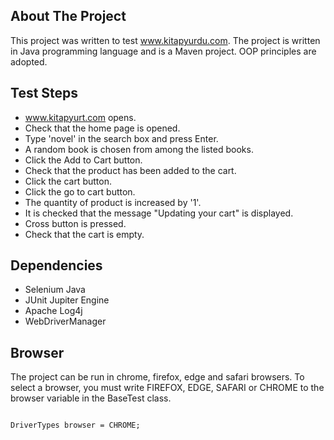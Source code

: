 

## About The Project
This project was written to test www.kitapyurdu.com. The project is written in Java programming language and is a Maven project. OOP principles are adopted. 

## Test Steps
- www.kitapyurt.com opens.
- Check that the home page is opened.
- Type 'novel' in the search box and press Enter.
- A random book is chosen from among the listed books.
- Click the Add to Cart button.
- Check that the product has been added to the cart.
- Click the cart button.
- Click the go to cart button.
- The quantity of product is increased by '1'.
- It is checked that the message "Updating your cart" is displayed.
- Cross button is pressed.
- Check that the cart is empty.

## Dependencies
- Selenium Java
- JUnit Jupiter Engine
- Apache Log4j
- WebDriverManager

## Browser
The project can be run in chrome, firefox, edge and safari browsers. To select a browser, you must write FIREFOX, EDGE, SAFARI or CHROME to the browser variable in the BaseTest class.

```

DriverTypes browser = CHROME;
```
